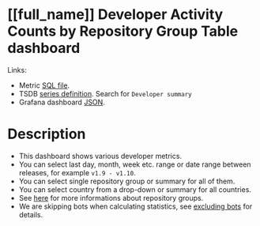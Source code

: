 <h1 id="dashboard-header">[[full_name]] Developer Activity Counts by Repository Group Table dashboard</h1>
<p>Links:</p>
<ul>
<li>Metric <a href="https://github.com/cncf/devstats/blob/master/metrics/shared/project_developer_stats.sql" target="_blank">SQL file</a>.</li>
<li>TSDB <a href="https://github.com/cncf/devstats/blob/master/metrics/shared/metrics.yaml" target="_blank">series definition</a>. Search for <code>Developer summary</code></li>
<li>Grafana dashboard <a href="https://github.com/cncf/devstats/blob/master/grafana/dashboards/[[lower_name]]/developer-activity-counts-by-repository-group-table.json" target="_blank">JSON</a>.</li>
</ul>
<h1 id="description">Description</h1>
<ul>
<li>This dashboard shows various developer metrics.</li>
<li>You can select last day, month, week etc. range or date range between releases, for example <code>v1.9 - v1.10</code>.</li>
<li>You can select single repository group or summary for all of them.</li>
<li>You can select country from a drop-down or summary for all countries.</li>
<li>See <a href="https://github.com/cncf/devstats/blob/master/docs/repository_groups.md" target="_blank">here</a> for more informations about repository groups.</li>
<li>We are skipping bots when calculating statistics, see <a href="https://github.com/cncf/devstats/blob/master/docs/excluding_bots.md" target="_blank">excluding bots</a> for details.</li>
</ul>

